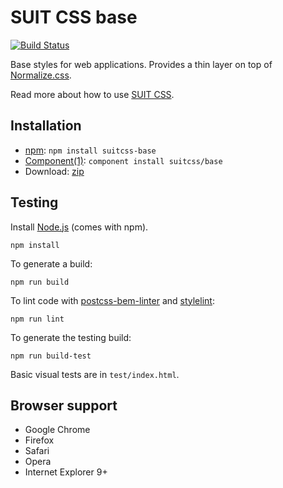 # SUIT CSS base

[![Build Status](https://travis-ci.org/suitcss/base.svg?branch=master)](https://travis-ci.org/suitcss/base)

Base styles for web applications. Provides a thin layer on top of
[Normalize.css](http://necolas.github.io/normalize.css/).

Read more about how to use [SUIT CSS](https://github.com/suitcss/suit).

## Installation

* [npm](https://www.npmjs.com/): `npm install suitcss-base`
* [Component(1)](http://github.com/component/component): `component install suitcss/base`
* Download: [zip](https://github.com/suitcss/base/releases/latest)

## Testing

Install [Node.js](https://nodejs.org/) (comes with npm).

```
npm install
```

To generate a build:

```
npm run build
```

To lint code with [postcss-bem-linter](https://github.com/postcss/postcss-bem-linter) and [stylelint](https://stylelint.io/):

```
npm run lint
```

To generate the testing build:

```
npm run build-test
```

Basic visual tests are in `test/index.html`.

## Browser support

* Google Chrome
* Firefox
* Safari
* Opera
* Internet Explorer 9+

